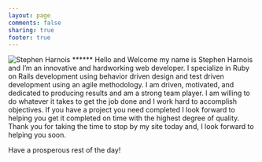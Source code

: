 ```yaml
---
layout: page
comments: false
sharing: true
footer: true
---
```

<img alt="Stephen Harnois" src="{{ root_url }}/images/headshot.png" class="headshot" />
******
Hello and Welcome my name is Stephen Harnois and I’m an innovative and hardworking web developer.
I specialize in Ruby on Rails development using behavior driven design and test driven development using an agile methodology.
I am driven, motivated, and dedicated to producing results and am a strong team player.
I am willing to do whatever it takes to get the job done and I work hard to accomplish objectives.
If you have a project you need completed I look forward to helping you get it completed on time with the highest degree of quality.
Thank you for taking the time to stop by my site today and, I look forward to helping you soon.

Have a prosperous rest of the day!


